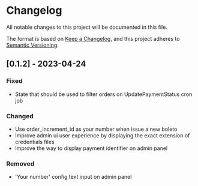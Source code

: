# Changelog

All notable changes to this project will be documented in this file.

The format is based on [Keep a Changelog](https://keepachangelog.com/en/1.0.0/),
and this project adheres to [Semantic Versioning](https://semver.org/spec/v2.0.0.html).

## [0.1.2] - 2023-04-24

### Fixed
- State that should be used to filter orders on UpdatePaymentStatus cron job
### Changed
- Use order_increment_id as your number when issue a new boleto
- Improve admin ui user experience by displaying the exact extension of credentials files
- Improve the way to display payment identifier on admin panel
### Removed
- 'Your number' config text input on admin panel
